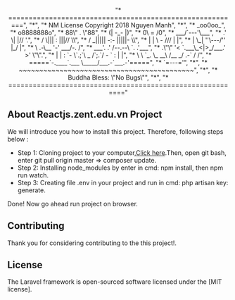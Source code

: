 <p align="center">
            "* =========================================================",
            "*",
            "* NM License Copyright 2018 Nguyen Manh",
            "*",
            "*                       _oo0oo_",
            "*                      o8888888o",
            "*                      88\" . \"88",
            "*                      (| -_- |)",
            "*                      0\  =  /0",
            "*                    ___/`---'\___",
            "*                  .' \|     |// '.",
            "*                 / \|||  :  |||// \\",
            "*                / _||||| -:- |||||- \\",
            "*               |   | \  -  /// |   |",
            "*               | \_|  ''\---/''  |_/ |",
            "*               \  .-\__  '-'  ___/-. /",
            "*             ___'. .'  /--.--\  `. .'___",
            "*          .\"\" '<  `.___\_<|>_/___.' >' \"\".",
            "*         | | :  `- \`.;`\ _ /`;.`/ - ` : | |",
            "*         \  \ `_.   \_ __\ /__ _/   .-` /  /",
            "*     =====`-.____`.___ \_____/___.-`___.-'=====",
            "*                       `=---='",
            "*",
            "*     ~~~~~~~~~~~~~~~~~~~~~~~~~~~~~~~~~~~~~~~~~~~",
            "*",
            "*               Buddha Bless:  \"No Bugs\"",
            "*",
            "* =========================================================="
</p>

## About Reactjs.zent.edu.vn Project 

We will introduce you how to install this project. Therefore, following steps below :

- Step 1: Cloning project to your computer,[Click here](https://bitbucket.org/zentgroupdev/reactjs.zent.edu.vn/src/master/).Then, open git bash, enter git pull origin master => composer update.
- Step 2: Installing node_modules by enter in cmd: npm install, then npm run watch.
- Step 3: Creating file .env in your project and run in cmd: php artisan key: generate.

Done! Now go ahead run project on browser.

## Contributing

Thank you for considering contributing to the this project!.


## License

The Laravel framework is open-sourced software licensed under the [MIT license].

